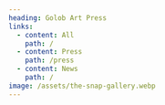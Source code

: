 ```yaml
---
heading: Golob Art Press
links:
  - content: All
    path: /
  - content: Press
    path: /press
  - content: News
    path: /
image: /assets/the-snap-gallery.webp
---
```


